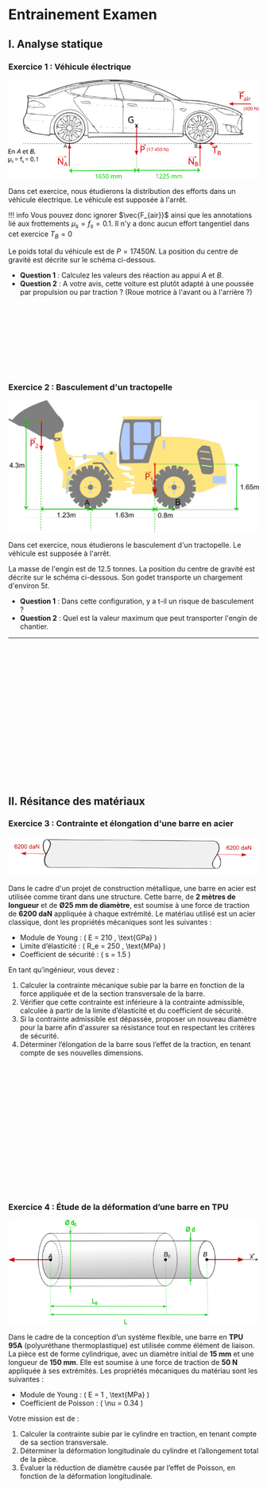 # Entrainement Examen

## I. Analyse statique

### Exercice 1 : Véhicule électrique

![](./images/training/exo1.png)

Dans cet exercice, nous étudierons la distribution des efforts dans un véhicule électrique. Le véhicule est supposée à l'arrêt.

!!! info 
    Vous pouvez donc ignorer $\vec{F_{air}}$ ainsi que les annotations lié aux frottements $\mu_s = f_s = 0.1$. Il n'y a donc aucun effort tangentiel dans cet exercice $T_B = 0$

Le poids total du véhicule est de $P = 17450N$. La position du centre de gravité est décrite sur le schéma ci-dessous. 

- **Question 1** : Calculez les valeurs des réaction au appui $A$ et $B$.
- **Question 2** : A votre avis, cette voiture est plutôt adapté à une poussée par propulsion ou par traction ? (Roue motrice à l'avant ou à l'arrière ?)

<br>
<br>
<br>
<br>
<br>
<br>
<br>
<br>

### Exercice 2 : Basculement d'un tractopelle

![](./images/training/exo2.png)

Dans cet exercice, nous étudierons le basculement d'un tractopelle. Le véhicule est supposée à l'arrêt. 

La masse de l'engin est de $12.5$ tonnes. La position du centre de gravité est décrite sur le schéma ci-dessous. Son godet transporte un chargement d'environ $5t$. 

- **Question 1** : Dans cette configuration, y a t-il un risque de basculement ?
- **Question 2** : Quel est la valeur maximum que peut transporter l'engin de chantier.

---

<br>
<br>
<br>
<br>
<br>
<br>
<br>
<br>
<br>
<br>
<br>
<br>
<br>
<br>
<br>
<br>

## II. Résitance des matériaux

### Exercice 3 : Contrainte et élongation d'une barre en acier

![](./images/training/exo3.png)

Dans le cadre d'un projet de construction métallique, une barre en acier est utilisée comme tirant dans une structure. Cette barre, de **2 mètres de longueur** et de **Ø25 mm de diamètre**, est soumise à une force de traction de **6200 daN** appliquée à chaque extrémité. Le matériau utilisé est un acier classique, dont les propriétés mécaniques sont les suivantes :  

- Module de Young : \( E = 210 \, \text{GPa} \)  
- Limite d’élasticité : \( R_e = 250 \, \text{MPa} \)  
- Coefficient de sécurité : \( s = 1.5 \)  

En tant qu’ingénieur, vous devez :  

1. Calculer la contrainte mécanique subie par la barre en fonction de la force appliquée et de la section transversale de la barre.  
2. Vérifier que cette contrainte est inférieure à la contrainte admissible, calculée à partir de la limite d’élasticité et du coefficient de sécurité.  
3. Si la contrainte admissible est dépassée, proposer un nouveau diamètre pour la barre afin d'assurer sa résistance tout en respectant les critères de sécurité.
4. Déterminer l’élongation de la barre sous l’effet de la traction, en tenant compte de ses nouvelles dimensions.  
   

<br>
<br>
<br>
<br>
<br>
<br>
<br>
<br>
<br>
<br>
<br>
<br>
<br>
<br>
<br>



### Exercice 4 : Étude de la déformation d’une barre en TPU

![](./images/training/exo4.png)

Dans le cadre de la conception d’un système flexible, une barre en **TPU 95A** (polyuréthane thermoplastique) est utilisée comme élément de liaison. La pièce est de forme cylindrique, avec un diamètre initial de **15 mm** et une longueur de **150 mm**. Elle est soumise à une force de traction de **50 N** appliquée à ses extrémités. Les propriétés mécaniques du matériau sont les suivantes :  

- Module de Young : \( E = 1 \, \text{MPa} \)  
- Coefficient de Poisson : \( \nu = 0.34 \)  

Votre mission est de :  

1. Calculer la contrainte subie par le cylindre en traction, en tenant compte de sa section transversale.  
2. Déterminer la déformation longitudinale du cylindre et l’allongement total de la pièce.  
3. Évaluer la réduction de diamètre causée par l’effet de Poisson, en fonction de la déformation longitudinale. 
